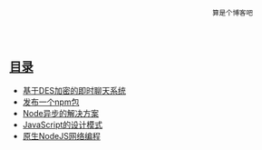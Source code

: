 ﻿~~~~~~~~~~~~~~~~~~~~~~~~~~~~~~~~~~~~~~~~~~~~~~~~~~~~~~~~~~~~~~~~~~~~~~~~~~~~~~~~~~~~~~~~~~~~~~~~~~~~~~~~~~~~~~~~~~~~~~~~~~~~~~~~~~~



                                                  
                                                  算是个博客吧




~~~~~~~~~~~~~~~~~~~~~~~~~~~~~~~~~~~~~~~~~~~~~~~~~~~~~~~~~~~~~~~~~~~~~~~~~~~~~~~~~~~~~~~~~~~~~~~~~~~~~~~~~~~~~~~~~~~~~~~~~~~~~~~~~~~

## [目录](https://github.com/itagn/blog)
- [基于DES加密的即时聊天系统](https://github.com/itagn/blog/blob/master/Java/InstantMessageSystem.md)
- [发布一个npm包](https://github.com/itagn/blog/blob/master/NodeJS/NpmPublish.md)
- [Node异步的解决方案](https://github.com/itagn/blog/blob/master/NodeJS/NodeAsync.md)
- [JavaScript的设计模式](https://github.com/itagn/blog/blob/master/JavaScript/JavaScriptDesignPattern.md)
- [原生NodeJS网络编程](https://github.com/itagn/blog/blob/master/NodeJS/NodeWeb.md)